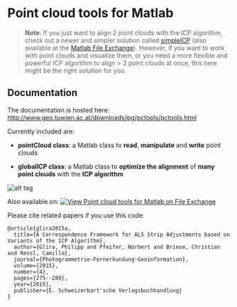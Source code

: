 # Point cloud tools for Matlab

> **Note**: If you just want to align 2 point clouds with the ICP algorithm, check out a newer and simpler solution called [simpleICP](https://github.com/pglira/simpleICP) (also available at the [Matlab File Exchange](https://de.mathworks.com/matlabcentral/fileexchange/81273-simpleicp)). However, if you want to work with point clouds and visualize them, or you need a more flexible and powerful ICP algorithm to align > 2 point clouds at once, this here might be the right solution for you.

## Documentation

The documentation is hosted here: http://www.geo.tuwien.ac.at/downloads/pg/pctools/pctools.html

Currently included are:

* **pointCloud class**: a Matlab class to **read**, **manipulate** and **write** point clouds

* **globalICP class**: a Matlab class to **optimize the alignment** of **many point clouds** with the **ICP algorithm**

![alt tag](http://www.geo.tuwien.ac.at/downloads/pg/pctools/img/PointCloudToolsSmall.png)

Also available on:
[![View Point cloud tools for Matlab on File Exchange](https://www.mathworks.com/matlabcentral/images/matlab-file-exchange.svg)](https://de.mathworks.com/matlabcentral/fileexchange/54412-point-cloud-tools-for-matlab)

Please cite related papers if you use this code:
```
@article{glira2015a,
  title={A Correspondence Framework for ALS Strip Adjustments based on Variants of the ICP Algorithm},
  author={Glira, Philipp and Pfeifer, Norbert and Briese, Christian and Ressl, Camillo},
  journal={Photogrammetrie-Fernerkundung-Geoinformation},
  volume={2015},
  number={4},
  pages={275--289},
  year={2015},
  publisher={E. Schweizerbart'sche Verlagsbuchhandlung}
}
```